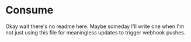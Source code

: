Consume
=======

Okay wait there's no readme here. Maybe someday I'll write one when I'm  not
just using this file for meaningless updates to trigger webhook pushes.